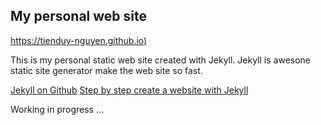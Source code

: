 ## My personal web site

[https://tienduy-nguyen.github.io)](https://tienduy-nguyen.github.io)

This is my personal static web site created with Jekyll. Jekyll is awesone static site generator make the web site so fast.

[Jekyll on Github](https://github.com/jekyll/jekyll)
[Step by step create a website with Jekyll](https://jekyllrb.com/docs/step-by-step/01-setup/)


Working in progress ...
